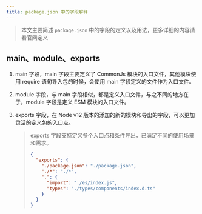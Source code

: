 ```yaml
---
title: package.json 中的字段解释
---
```


> 本文主要简述 `package.json` 中的字段的定义以及用法，更多详细的内容请看官网定义

## main、module、exports

1. main 字段，main 字段主要定义了 CommonJs 模块的入口文件，其他模块使用 require 语句导入包的时候，会使用 main 字段定义的文件作为入口文件。

2. module 字段，与 main 字段相似，都是定义入口文件，与之不同的地方在于，module 字段是定义 ESM 模块的入口文件。

3. exports 字段，在 Node v12 版本的添加的新的模块和导出的字段，可以更加灵活的定义包的入口点。

   > exports 字段支持定义多个入口点和条件导出，已满足不同的使用场景和需求。
   >
   > ```json
   > {
   >   "exports": {
   >     "./package.json": "./package.json",
   >     "./*": "./*",
   >     ".": {
   >       "import": "./es/index.js",
   >       "types": "./types/components/index.d.ts"
   >     }
   >   }
   > }
   > ```
